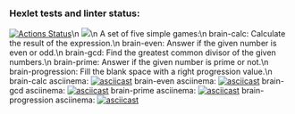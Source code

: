 ### Hexlet tests and linter status:
[![Actions Status](https://github.com/Maikai1er/backend-project-44/workflows/hexlet-check/badge.svg)](https://github.com/Maikai1er/backend-project-44/actions)\n
<a href="https://codeclimate.com/github/Maikai1er/backend-project-44/maintainability"><img src="https://api.codeclimate.com/v1/badges/5e2edfe1b0a5e8f9597b/maintainability" /></a>\n
A set of five simple games:\n
brain-calc: Calculate the result of the expression.\n
brain-even: Answer if the given number is even or odd.\n
brain-gcd: Find the greatest common divisor of the given numbers.\n
brain-prime: Answer if the given number is prime or not.\n
brain-progression: Fill the blank space with a right progression value.\n
brain-calc asciinema: [![asciicast](https://asciinema.org/a/F1Dx1k3tHd898Rl9iS7vJlBsb.svg)](https://asciinema.org/a/F1Dx1k3tHd898Rl9iS7vJlBsb)
brain-even asciinema: [![asciicast](https://asciinema.org/a/62h1xQtz1AXh3tw7tQoknxbXs.svg)](https://asciinema.org/a/62h1xQtz1AXh3tw7tQoknxbXs)
brain-gcd asciinema: [![asciicast](https://asciinema.org/a/6YDqumsUlERYQYaUr7hE01Ohg.svg)](https://asciinema.org/a/6YDqumsUlERYQYaUr7hE01Ohg)
brain-prime asciinema: [![asciicast](https://asciinema.org/a/SIUC44MU2S3qVYeTdoHGWkSZk.svg)](https://asciinema.org/a/SIUC44MU2S3qVYeTdoHGWkSZk)
brain-progression asciinema: [![asciicast](https://asciinema.org/a/Gv4N8BeEtOZBQL3ksRsKLXV75.svg)](https://asciinema.org/a/Gv4N8BeEtOZBQL3ksRsKLXV75)